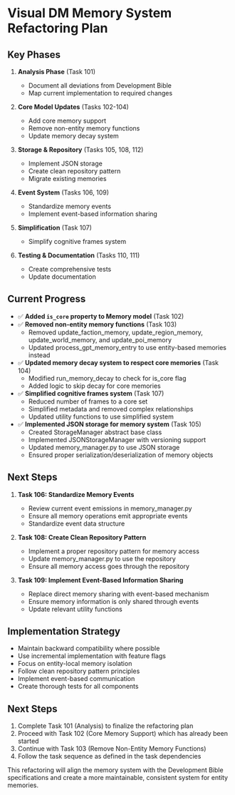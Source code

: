 # Visual DM Memory System Refactoring Plan

## Key Phases

1. **Analysis Phase** (Task 101)
   - Document all deviations from Development Bible
   - Map current implementation to required changes

2. **Core Model Updates** (Tasks 102-104)
   - Add core memory support
   - Remove non-entity memory functions
   - Update memory decay system

3. **Storage & Repository** (Tasks 105, 108, 112)
   - Implement JSON storage
   - Create clean repository pattern
   - Migrate existing memories

4. **Event System** (Tasks 106, 109)
   - Standardize memory events
   - Implement event-based information sharing

5. **Simplification** (Task 107)
   - Simplify cognitive frames system

6. **Testing & Documentation** (Tasks 110, 111)
   - Create comprehensive tests
   - Update documentation

## Current Progress

- ✅ **Added `is_core` property to Memory model** (Task 102)
- ✅ **Removed non-entity memory functions** (Task 103)
  - Removed update_faction_memory, update_region_memory, update_world_memory, and update_poi_memory
  - Updated process_gpt_memory_entry to use entity-based memories instead
- ✅ **Updated memory decay system to respect core memories** (Task 104)
  - Modified run_memory_decay to check for is_core flag
  - Added logic to skip decay for core memories
- ✅ **Simplified cognitive frames system** (Task 107)
  - Reduced number of frames to a core set
  - Simplified metadata and removed complex relationships
  - Updated utility functions to use simplified system
- ✅ **Implemented JSON storage for memory system** (Task 105)
  - Created StorageManager abstract base class
  - Implemented JSONStorageManager with versioning support
  - Updated memory_manager.py to use JSON storage
  - Ensured proper serialization/deserialization of memory objects

## Next Steps

1. **Task 106: Standardize Memory Events**
   - Review current event emissions in memory_manager.py
   - Ensure all memory operations emit appropriate events
   - Standardize event data structure

2. **Task 108: Create Clean Repository Pattern**
   - Implement a proper repository pattern for memory access
   - Update memory_manager.py to use the repository
   - Ensure all memory access goes through the repository

3. **Task 109: Implement Event-Based Information Sharing**
   - Replace direct memory sharing with event-based mechanism
   - Ensure memory information is only shared through events
   - Update relevant utility functions

## Implementation Strategy

- Maintain backward compatibility where possible
- Use incremental implementation with feature flags
- Focus on entity-local memory isolation
- Follow clean repository pattern principles
- Implement event-based communication
- Create thorough tests for all components

## Next Steps

1. Complete Task 101 (Analysis) to finalize the refactoring plan
2. Proceed with Task 102 (Core Memory Support) which has already been started
3. Continue with Task 103 (Remove Non-Entity Memory Functions)
4. Follow the task sequence as defined in the task dependencies

This refactoring will align the memory system with the Development Bible specifications and create a more maintainable, consistent system for entity memories. 